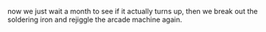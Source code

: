 now we just wait a month to see if it actually turns up, then we break out the soldering iron and rejiggle the arcade machine again.